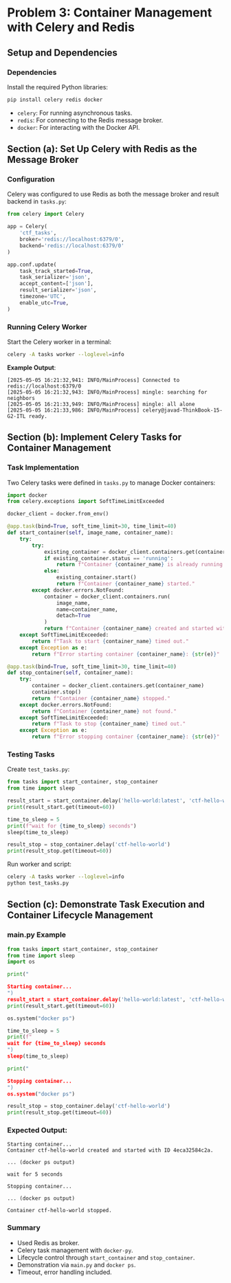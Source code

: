 # Problem 3: Container Management with Celery and Redis

## Setup and Dependencies

### Dependencies
Install the required Python libraries:
```bash
pip install celery redis docker
```
- `celery`: For running asynchronous tasks.
- `redis`: For connecting to the Redis message broker.
- `docker`: For interacting with the Docker API.

## Section (a): Set Up Celery with Redis as the Message Broker

### Configuration
Celery was configured to use Redis as both the message broker and result backend in `tasks.py`:

```python
from celery import Celery

app = Celery(
    'ctf_tasks',
    broker='redis://localhost:6379/0',
    backend='redis://localhost:6379/0'
)

app.conf.update(
    task_track_started=True,
    task_serializer='json',
    accept_content=['json'],
    result_serializer='json',
    timezone='UTC',
    enable_utc=True,
)
```

### Running Celery Worker
Start the Celery worker in a terminal:
```bash
celery -A tasks worker --loglevel=info
```

**Example Output**:
```
[2025-05-05 16:21:32,941: INFO/MainProcess] Connected to redis://localhost:6379/0
[2025-05-05 16:21:32,943: INFO/MainProcess] mingle: searching for neighbors
[2025-05-05 16:21:33,949: INFO/MainProcess] mingle: all alone
[2025-05-05 16:21:33,986: INFO/MainProcess] celery@javad-ThinkBook-15-G2-ITL ready.
```

## Section (b): Implement Celery Tasks for Container Management

### Task Implementation
Two Celery tasks were defined in `tasks.py` to manage Docker containers:

```python
import docker
from celery.exceptions import SoftTimeLimitExceeded

docker_client = docker.from_env()

@app.task(bind=True, soft_time_limit=30, time_limit=40)
def start_container(self, image_name, container_name):
    try:
        try:
            existing_container = docker_client.containers.get(container_name)
            if existing_container.status == 'running':
                return f"Container {container_name} is already running."
            else:
                existing_container.start()
                return f"Container {container_name} started."
        except docker.errors.NotFound:
            container = docker_client.containers.run(
                image_name,
                name=container_name,
                detach=True
            )
            return f"Container {container_name} created and started with ID {container.id}."
    except SoftTimeLimitExceeded:
        return f"Task to start {container_name} timed out."
    except Exception as e:
        return f"Error starting container {container_name}: {str(e)}"

@app.task(bind=True, soft_time_limit=30, time_limit=40)
def stop_container(self, container_name):
    try:
        container = docker_client.containers.get(container_name)
        container.stop()
        return f"Container {container_name} stopped."
    except docker.errors.NotFound:
        return f"Container {container_name} not found."
    except SoftTimeLimitExceeded:
        return f"Task to stop {container_name} timed out."
    except Exception as e:
        return f"Error stopping container {container_name}: {str(e)}"
```

### Testing Tasks

Create `test_tasks.py`:
```python
from tasks import start_container, stop_container
from time import sleep

result_start = start_container.delay('hello-world:latest', 'ctf-hello-world')
print(result_start.get(timeout=60))

time_to_sleep = 5
print(f"wait for {time_to_sleep} seconds")
sleep(time_to_sleep)

result_stop = stop_container.delay('ctf-hello-world')
print(result_stop.get(timeout=60))
```

Run worker and script:
```bash
celery -A tasks worker --loglevel=info
python test_tasks.py
```

## Section (c): Demonstrate Task Execution and Container Lifecycle Management

### main.py Example
```python
from tasks import start_container, stop_container
from time import sleep
import os

print("

Starting container...
")
result_start = start_container.delay('hello-world:latest', 'ctf-hello-world')
print(result_start.get(timeout=60))

os.system("docker ps")

time_to_sleep = 5
print(f"
wait for {time_to_sleep} seconds
")
sleep(time_to_sleep)

print("

Stopping container...
")
os.system("docker ps")

result_stop = stop_container.delay('ctf-hello-world')
print(result_stop.get(timeout=60))
```

### Expected Output:
```
Starting container...
Container ctf-hello-world created and started with ID 4eca32584c2a.

... (docker ps output)

wait for 5 seconds

Stopping container...

... (docker ps output)

Container ctf-hello-world stopped.
```

### Summary
- Used Redis as broker.
- Celery task management with `docker-py`.
- Lifecycle control through `start_container` and `stop_container`.
- Demonstration via `main.py` and `docker ps`.
- Timeout, error handling included.
